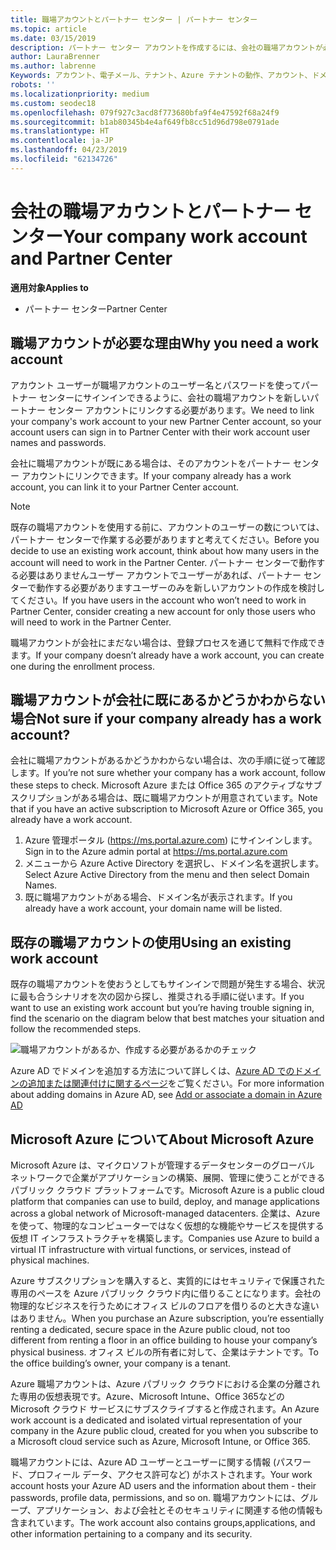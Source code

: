 ```yaml
---
title: 職場アカウントとパートナー センター | パートナー センター
ms.topic: article
ms.date: 03/15/2019
description: パートナー センター アカウントを作成するには、会社の職場アカウントが必要です。 Microsoft Azure または Office 365 に対するアクティブなサブスクリプションがあれば、仕事用アカウントが既にあります。
author: LauraBrenner
ms.author: labrenne
Keywords: アカウント、電子メール、テナント、Azure テナントの動作、アカウント、ドメイン名を作成します。
robots: ''
ms.localizationpriority: medium
ms.custom: seodec18
ms.openlocfilehash: 079f927c3acd8f773680bfa9f4e47592f68a24f9
ms.sourcegitcommit: b1ab80345b4e4af649fb8cc51d96d798e0791ade
ms.translationtype: HT
ms.contentlocale: ja-JP
ms.lasthandoff: 04/23/2019
ms.locfileid: "62134726"
---
```

# <a name="your-company-work-account-and-partner-center"></a><span data-ttu-id="d31ee-105">会社の職場アカウントとパートナー センター</span><span class="sxs-lookup"><span data-stu-id="d31ee-105">Your company work account and Partner Center</span></span>  

<span data-ttu-id="d31ee-106">**適用対象**</span><span class="sxs-lookup"><span data-stu-id="d31ee-106">**Applies to**</span></span>

-  <span data-ttu-id="d31ee-107">パートナー センター</span><span class="sxs-lookup"><span data-stu-id="d31ee-107">Partner Center</span></span>

## <a name="why-you-need-a-work-account"></a><span data-ttu-id="d31ee-108">職場アカウントが必要な理由</span><span class="sxs-lookup"><span data-stu-id="d31ee-108">Why you need a work account</span></span>

<span data-ttu-id="d31ee-109">アカウント ユーザーが職場アカウントのユーザー名とパスワードを使ってパートナー センターにサインインできるように、会社の職場アカウントを新しいパートナー センター アカウントにリンクする必要があります。</span><span class="sxs-lookup"><span data-stu-id="d31ee-109">We need to link your company's work account to your new Partner Center account, so your account users can sign in to Partner Center with their work account user names and passwords.</span></span>

<span data-ttu-id="d31ee-110">会社に職場アカウントが既にある場合は、そのアカウントをパートナー センター アカウントにリンクできます。</span><span class="sxs-lookup"><span data-stu-id="d31ee-110">If your company already has a work account, you can link it to your Partner Center account.</span></span> 

> [!NOTE]  
>  <span data-ttu-id="d31ee-111">既存の職場アカウントを使用する前に、アカウントのユーザーの数については、パートナー センターで作業する必要がありますと考えてください。</span><span class="sxs-lookup"><span data-stu-id="d31ee-111">Before you decide to use an existing work account, think about how many users in the account will need to work in the Partner Center.</span></span> <span data-ttu-id="d31ee-112">パートナー センターで動作する必要はありませんユーザー アカウントでユーザーがあれば、パートナー センターで動作する必要がありますユーザーのみを新しいアカウントの作成を検討してください。</span><span class="sxs-lookup"><span data-stu-id="d31ee-112">If you have users in the account who won’t need to work in Partner Center, consider creating a new account for only those users who will need to work in the Partner Center.</span></span>

<span data-ttu-id="d31ee-113">職場アカウントが会社にまだない場合は、登録プロセスを通じて無料で作成できます。</span><span class="sxs-lookup"><span data-stu-id="d31ee-113">If your company doesn’t already have a work account, you can create one during the enrollment process.</span></span> 

## <a name="not-sure-if-your-company-already-has-a-work-account"></a><span data-ttu-id="d31ee-114">職場アカウントが会社に既にあるかどうかわからない場合</span><span class="sxs-lookup"><span data-stu-id="d31ee-114">Not sure if your company already has a work account?</span></span>

<span data-ttu-id="d31ee-115">会社に職場アカウントがあるかどうかわからない場合は、次の手順に従って確認します。</span><span class="sxs-lookup"><span data-stu-id="d31ee-115">If you’re not sure whether your company has a work account, follow these steps to check.</span></span> <span data-ttu-id="d31ee-116">Microsoft Azure または Office 365 のアクティブなサブスクリプションがある場合は、既に職場アカウントが用意されています。</span><span class="sxs-lookup"><span data-stu-id="d31ee-116">Note that if you have an active subscription to Microsoft Azure or Office 365, you already have a work account.</span></span>
1.  <span data-ttu-id="d31ee-117">Azure 管理ポータル (https://ms.portal.azure.com) にサインインします。</span><span class="sxs-lookup"><span data-stu-id="d31ee-117">Sign in to the Azure admin portal at https://ms.portal.azure.com</span></span>
2.  <span data-ttu-id="d31ee-118">メニューから Azure Active Directory を選択し、ドメイン名を選択します。</span><span class="sxs-lookup"><span data-stu-id="d31ee-118">Select Azure Active Directory from the menu and then select Domain Names.</span></span>
3.  <span data-ttu-id="d31ee-119">既に職場アカウントがある場合、ドメイン名が表示されます。</span><span class="sxs-lookup"><span data-stu-id="d31ee-119">If you already have a work account, your domain name will be listed.</span></span>

## <a name="using-an-existing-work-account"></a><span data-ttu-id="d31ee-120">既存の職場アカウントの使用</span><span class="sxs-lookup"><span data-stu-id="d31ee-120">Using an existing work account</span></span>

<span data-ttu-id="d31ee-121">既存の職場アカウントを使おうとしてもサインインで問題が発生する場合、状況に最も合うシナリオを次の図から探し、推奨される手順に従います。</span><span class="sxs-lookup"><span data-stu-id="d31ee-121">If you want to use an existing work account but you’re having trouble signing in, find the scenario on the diagram below that best matches your situation and follow the recommended steps.</span></span> 

![職場アカウントがあるか、作成する必要があるかのチェック](images/onboardingAADFlow.png)

<span data-ttu-id="d31ee-123">Azure AD でドメインを追加する方法について詳しくは、[Azure AD でのドメインの追加または関連付けに関するページ](https://docs.microsoft.com/azure/active-directory/active-directory-add-domain)をご覧ください。</span><span class="sxs-lookup"><span data-stu-id="d31ee-123">For more information about adding domains in Azure AD, see [Add or associate a domain in Azure AD](https://docs.microsoft.com/azure/active-directory/active-directory-add-domain)</span></span>

## <a name="about-microsoft-azure"></a><span data-ttu-id="d31ee-124">Microsoft Azure について</span><span class="sxs-lookup"><span data-stu-id="d31ee-124">About Microsoft Azure</span></span>

<span data-ttu-id="d31ee-125">Microsoft Azure は、マイクロソフトが管理するデータセンターのグローバル ネットワークで企業がアプリケーションの構築、展開、管理に使うことができるパブリック クラウド プラットフォームです。</span><span class="sxs-lookup"><span data-stu-id="d31ee-125">Microsoft Azure is a public cloud platform that companies can use to build, deploy, and manage applications across a global network of Microsoft-managed datacenters.</span></span> <span data-ttu-id="d31ee-126">企業は、Azure を使って、物理的なコンピューターではなく仮想的な機能やサービスを提供する仮想 IT インフラストラクチャを構築します。</span><span class="sxs-lookup"><span data-stu-id="d31ee-126">Companies use Azure to build a virtual IT infrastructure with virtual functions, or services, instead of physical machines.</span></span> 

<span data-ttu-id="d31ee-127">Azure サブスクリプションを購入すると、実質的にはセキュリティで保護された専用のペースを Azure パブリック クラウド内に借りることになります。会社の物理的なビジネスを行うためにオフィス ビルのフロアを借りるのと大きな違いはありません。</span><span class="sxs-lookup"><span data-stu-id="d31ee-127">When you purchase an Azure subscription, you’re essentially renting a dedicated, secure space in the Azure public cloud, not too different from renting a floor in an office building to house your company’s physical business.</span></span> <span data-ttu-id="d31ee-128">オフィス ビルの所有者に対して、企業はテナントです。</span><span class="sxs-lookup"><span data-stu-id="d31ee-128">To the office building’s owner, your company is a tenant.</span></span> 

<span data-ttu-id="d31ee-129">Azure 職場アカウントは、Azure パブリック クラウドにおける企業の分離された専用の仮想表現です。Azure、Microsoft Intune、Office 365などの Microsoft クラウド サービスにサブスクライブすると作成されます。</span><span class="sxs-lookup"><span data-stu-id="d31ee-129">An Azure work account is a dedicated and isolated virtual representation of your company in the Azure public cloud, created for you when you subscribe to a Microsoft cloud service such as Azure, Microsoft Intune, or Office 365.</span></span> 

<span data-ttu-id="d31ee-130">職場アカウントには、Azure AD ユーザーとユーザーに関する情報 (パスワード、プロフィール データ、アクセス許可など) がホストされます。</span><span class="sxs-lookup"><span data-stu-id="d31ee-130">Your work account hosts your Azure AD users and the information about them - their passwords, profile data, permissions, and so on.</span></span> <span data-ttu-id="d31ee-131">職場アカウントには、グループ、アプリケーション、および会社とそのセキュリティに関連する他の情報も含まれています。</span><span class="sxs-lookup"><span data-stu-id="d31ee-131">The work account also contains groups,applications, and other information pertaining to a company and its security.</span></span> 
